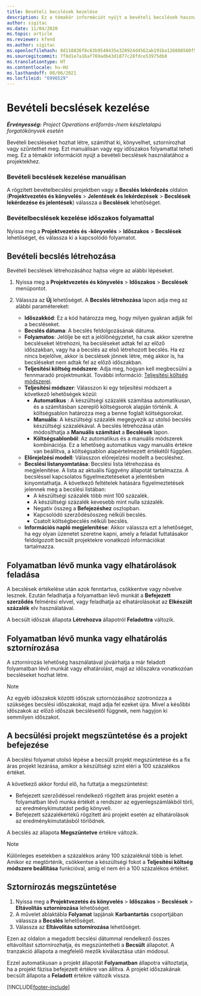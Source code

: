 ```yaml
---
title: Bevételi becslések kezelése
description: Ez a témakör információt nyújt a bevételi becslések használatához a projektekhez.
author: sigitac
ms.date: 11/04/2020
ms.topic: article
ms.reviewer: kfend
ms.author: sigitac
ms.openlocfilehash: 8d118826f8c63b9540435e320924d4562ab191ba126088560f5def1c1ff0b908
ms.sourcegitcommit: 7f8d1e7a16af769adb43d1877c28fdce53975db8
ms.translationtype: HT
ms.contentlocale: hu-HU
ms.lasthandoff: 08/06/2021
ms.locfileid: "6996529"
---
```

# <a name="manage-revenue-estimates"></a>Bevételi becslések kezelése

_**Érvényesség:** Project Operations erőforrás-/nem készletalapú forgatókönyvek esetén_

Bevételi becsléseket hozhat létre, számíthat ki, könyvelhet, sztornírozhat vagy szűntethet meg. Ezt manuálisan vagy egy időszakos folyamattal teheti meg. Ez a témakör információt nyújt a bevételi becslések használatához a projektekhez.

### <a name="manage-revenue-estimates-manually"></a>Bevételi becslések kezelése manuálisan

A rögzített bevételbecslési projektben vagy a **Becslés lekérdezés** oldalon (**Projektvezetés és könyvelés** > **Jelentések és lekérdezések** > **Becslések lekérdezése és jelentések**) válassza a **Becslések** lehetőséget.

### <a name="manage-revenue-estimates-using-a-periodic-process"></a>Bevételbecslések kezelése időszakos folyamattal

Nyissa meg a **Projektvezetés és -könyvelés** > **Időszakos** > **Becslések** lehetőséget, és válassza ki a kapcsolódó folyamatot.

## <a name="create-a-revenue-estimate"></a>Bevételi becslés létrehozása

Bevételi becslések létrehozásához hajtsa végre az alábbi lépéseket. 

1. Nyissa meg a **Projektvezetés és könyvelés** > **Időszakos** > **Becslések** menüpontot.
2. Válassza az **Új** lehetőséget. A **Becslés létrehozása** lapon adja meg az alábbi paramétereket:

   - **Időszakkód**: Ez a kód határozza meg, hogy milyen gyakran adják fel a becsléseket.
   - **Becslés dátuma**: A becslés feldolgozásának dátuma.
   - **Folyamatos**: Jelölje be ezt a jelölőnégyzetet, ha csak akkor szeretne becsléseket létrehozni, ha becsléseket adtak fel az előző időszakban, vagy ha a becslés az első létrehozott becslés. Ha ez nincs bejelölve, akkor is becslések jönnek létre, még akkor is, ha becsléseket nem adtak fel az előző időszakban.
   - **Teljesítési költség módszere**: Adja meg, hogyan kell megbecsülni a fennmaradó projektmunkát. További információ: [Teljesítési költség módszerei](cost-complete-methods.md).
   - **Teljesítési módszer**: Válasszon ki egy teljesítési módszert a következő lehetőségek közül:
     - **Automatikus** : A készültségi százalék számítása automatikusan, és a számításban szereplő költségsorok alapján történik. A költségsablon határozza meg a benne foglalt költségsorokat.
     - **Manuális**: A készültségi százalék megegyezik az utolsó becslés készültségi százalékával. A becslés létrehozása után módosíthatja a **Manuális számítást** a **Becslések** lapon.
     - **Költségsablonból**: Az automatikus és a manuális módszerek kombinációja. Ez a lehetőség automatikus vagy manuális értékre van beállítva, a költségsablon alapértelmezett értékétől függően.
   - **Előrejelzési modell**: Válasszon előrejelzési modellt a becsléshez.
   - **Becslési listanyomtatása**: Becslési lista létrehozása és megjelenítése. A lista az aktuális függvény állapotát tartalmazza. A becsléssel kapcsolatos figyelmeztetéseket a jelentésben kinyomtathatja. A következő feltételek hatására figyelmeztetések jelennek meg a becslési listában:
     - A készültségi százalék több mint 100 százalék.
     - A készültségi százalék kevesebb mint nulla százalék.
     - Negatív összeg a **Befejezéshez** oszlopban.
     - Kapcsolódó szerződésösszeg nélküli becslés.
     - Csatolt költségbecslés nélküli becslés.
   - **Információs napló megjelenítése**: Akkor válassza ezt a lehetőséget, ha egy olyan üzenetet szeretne kapni, amely a feladat futtatásakor feldolgozott becsült projektekre vonatkozó információkat tartalmazza.


## <a name="post-wip-or-accruals"></a>Folyamatban lévő munka vagy elhatárolások feladása

A becslések értékelése után azok fenntartva, csökkentve vagy növelve lesznek. Ezután feladhatja a folyamatban lévő munkát a **Befejezett szerződés** felmérési elvvel, vagy feladhatja az elhatárolásokat az **Elkészült százalék** elv használatával.
  
A becsült időszak állapota **Létrehozva** állapotról **Feladottra** változik.

## <a name="reverse-wip-or-accruals"></a>Folyamatban lévő munka vagy elhatárolás sztornírozása

A sztornírozás lehetőség használatával jóváírhatja a már feladott folyamatban lévő munkát vagy elhatárolást, majd az időszakra vonatkozóan becsléseket hozhat létre.

> [!NOTE]
> Az egyéb időszakok közötti időszak sztornózásához szotronózza a szükséges becslési időszakokat, majd adja fel ezeket újra. Mivel a későbbi időszakok az előző időszak becsléseitől függnek, nem hagyjon ki semmilyen időszakot.

## <a name="eliminate-the-estimate-project-and-finish-the-project"></a>A becsülési projekt megszüntetése és a projekt befejezése

A becslési folyamat utolsó lépése a becsült projekt megszüntetése és a fix áras projekt lezárása, amikor a készültségi szint eléri a 100 százalékos értéket.

A következő akkor fordul elő, ha futtatja a megszüntetést:

- Befejezett szerződéssel rendelkező rögzített áras projekt esetén a folyamatban lévő munka értékét a rendszer az egyenlegszámlákból törli, az eredménykimutatást pedig könyveli.
- Befejezett százalékértékű rögzített árú projekt esetén az elhatárolások az eredménykimutatásból törlődnek.

A becslés az állapota **Megszüntetve** értékre változik.

> [!NOTE]
> Különleges esetekben a százalékos arány 100 százaléknál több is lehet. Amikor ez megtörténik, csökkentse a készültségi fokot a **Teljesítési költség módszere beállítása** funkcióval, amíg el nem éri a 100 százalékos értéket.

## <a name="reverse-elimination"></a>Sztornírozás megszüntetése

1. Nyissa meg a **Projektvezetés és könyvelés** > **Időszakos** > **Becslések** > **Eltávolítás sztornírozása** lehetőséget. 
2. A művelet ablaktábla **Folyamat** lapjának **Karbantartás** csoportjában válassza a **Becslés** lehetőséget. 
3. Válassza az **Eltávolítás sztornírozása** lehetőséget.

Ezen az oldalon a megadott becslési dátummal rendelkező összes eltávolítást sztornírozhatja, és megszüntetheti a **Becsült** állapotot. A tranzakció állapota a megfelelő mezők kiválasztása után módosul.

Ezzel automatikusan a projekt állapotát **Folyamatban** állapotra változtatja, ha a projekt fázisa befejezett értékre van állítva. A projekt időszakának becsült állapota a **Feladott** értékre változik vissza.


[!INCLUDE[footer-include](../includes/footer-banner.md)]